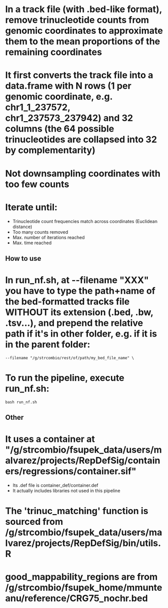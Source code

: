 # In a track file (with .bed-like format), remove trinucleotide counts from genomic coordinates to approximate them to the mean proportions of the remaining coordinates

# It first converts the track file into a data.frame with N rows (1 per genomic coordinate, e.g. chr1_1_237572, chr1_237573_237942) and 32 columns (the 64 possible trinucleotides are collapsed into 32 by complementarity)

# Not downsampling coordinates with too few counts

# Iterate until:

- Trinucleotide count frequencies match across coordinates (Euclidean distance)
- Too many counts removed
- Max. number of iterations reached
- Max. time reached


## How to use

# In run_nf.sh, at --filename "XXX" you have to type the path+name of the bed-formatted tracks file WITHOUT its extension (.bed, .bw, .tsv...), and prepend the relative path if it's in other folder, e.g. if it is in the parent folder:
`--filename "/g/strcombio/rest/of/path/my_bed_file_name" \`

# To run the pipeline, execute run_nf.sh:
`bash run_nf.sh`


## Other

# It uses a container at "/g/strcombio/fsupek_data/users/malvarez/projects/RepDefSig/containers/regressions/container.sif"
- Its .def file is container_def/container.def
- It actually includes libraries not used in this pipeline

# The 'trinuc_matching' function is sourced from /g/strcombio/fsupek_data/users/malvarez/projects/RepDefSig/bin/utils.R

# good_mappability_regions are from /g/strcombio/fsupek_home/mmunteanu/reference/CRG75_nochr.bed
